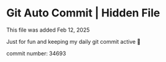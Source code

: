 # Git Auto Commit | Hidden File

This file was added Feb 12, 2025

Just for fun and keeping my daily git commit active 🤪

commit number: 34693
